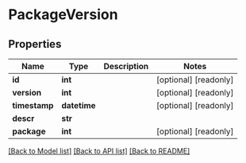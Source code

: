 # PackageVersion

## Properties
Name | Type | Description | Notes
------------ | ------------- | ------------- | -------------
**id** | **int** |  | [optional] [readonly] 
**version** | **int** |  | [optional] [readonly] 
**timestamp** | **datetime** |  | [optional] [readonly] 
**descr** | **str** |  | 
**package** | **int** |  | [optional] [readonly] 

[[Back to Model list]](../README.md#documentation-for-models) [[Back to API list]](../README.md#documentation-for-api-endpoints) [[Back to README]](../README.md)


